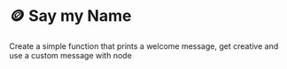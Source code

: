 # 🪙 Say my Name 
Create a simple function that prints a welcome message, get creative and use a custom message with node
